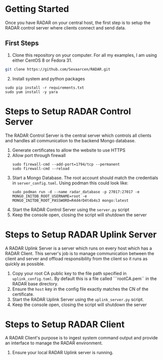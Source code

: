 # Getting Started

Once you have RADAR on your central host, the first step is to setup the RADAR control server where clients connect and send data.


## First Steps

1. Clone this repository on your computer. For all my examples, I am using either CentOS 8 or Fedora 31.
```bash
git clone https://github.com/Sevaarcen/RADAR.git
```
2. Install system and python packages
```
sudo pip install -r requirements.txt
sudo yum install -y yara
```


# Steps to Setup RADAR Control Server

The RADAR Control Server is the central server which controls all clients and handles all communication to the backend Mongo database.

1. Generate certificates to allow the website to use HTTPS
2. Allow port through firewall
    ```
    sudo firewall-cmd --add-port=1794/tcp --permanent
    sudo firewall-cmd --reload
    ```
3. Start a Mongo Database. The root account should match the credentials in ```server_config.toml```. Using podman this could look like:
    ```
    sudo podman run -d --name radar_database -p 27017:27017 -e MONGO_INITDB_ROOT_USERNAME=root -e MONGO_INITDB_ROOT_PASSWORD=R4d4rD4t4b4s3 mongo:latest
    ```
4. Start the RADAR Control Server using the ```server.py``` script
5. Keep the console open, closing the script will shutdown the server


# Steps to Setup RADAR Uplink Server

A RADAR Uplink Server is a server which runs on every host which has a RADAR Client. This server's job is to manage communication between the client and server and offload responsibility from the client so it runs as quickly as possible.

1. Copy your root CA public key to the file path specified in ```uplink_config.toml```. By default this is a file called ```rootCA.pem`` in the RADAR base directory.
2. Ensure the ```host``` key in the config file exactly matches the CN of the certificate.
3. Start the RADAR Uplink Server using the ```uplink_server.py``` script.
4. Keep the console open, closing the script will shutdown the server


# Steps to Setup RADAR Client

A RADAR Client's purpose is to ingest system command output and provide an interface to manage the RADAR environment.

1. Ensure your local RADAR Uplink server is running.